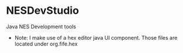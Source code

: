 NESDevStudio
============

Java NES Development tools

- Note: I make use of a hex editor java UI component.  Those files are located under  org.fife.hex
